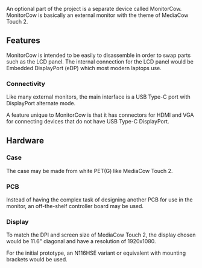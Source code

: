 An optional part of the project is a separate device called MonitorCow. MonitorCow is basically an external monitor with the theme of MediaCow Touch 2. 

## Features
MonitorCow is intended to be easily to disassemble in order to swap parts such as the LCD panel. The internal connection for the LCD panel would be Embedded DisplayPort (eDP) which most modern laptops use.

### Connectivity
Like many external monitors, the main interface is a USB Type-C port with DisplayPort alternate mode.

A feature unique to MonitorCow is that it has connectors for HDMI and VGA for connecting devices that do not have USB Type-C DisplayPort.
 
## Hardware

### Case
The case may be made from white PET(G) like MediaCow Touch 2. 

### PCB
Instead of having the complex task of designing another PCB for use in the monitor, an off-the-shelf controller board may be used.

### Display
To match the DPI and screen size of MediaCow Touch 2, the display chosen would be 11.6" diagonal and have a resolution of 1920x1080. 

For the initial prototype, an N116HSE variant or equivalent with mounting brackets would be used.
